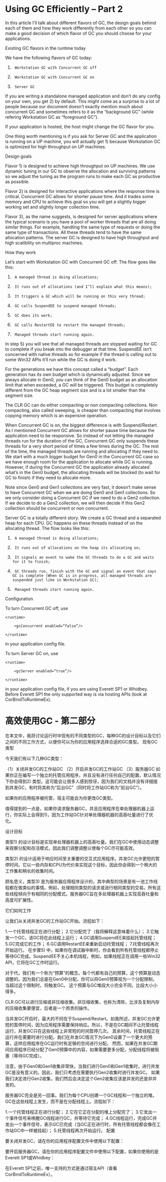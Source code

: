 <h1>Using GC Efficiently – Part 2</h1>
In this article I’ll talk about different flavors of GC, the design goals behind each of them and how they work differently from each other so you can make a good decision of which flavor of GC you should choose for your applications.

 

Existing GC flavors in the runtime today

 

We have the following flavors of GC today:

 

1)      Workstation GC with Concurrent GC off

2)      Workstation GC with Concurrent GC on

3)      Server GC

 

If you are writing a standalone managed application and don’t do any config on your own, you get 2) by default. This might come as a surprise to a lot of people because our document doesn’t exactly mention much about concurrent GC and sometimes refers to it as the “background GC” (while refering Workstation GC as “foreground GC”).

 

If your application is hosted, the host might change the GC flavor for you.

 

One thing worth mentioning is if you ask for Server GC and the application is running on a UP machine, you will actually get 1) because Workstation GC is optimized for high throughput on UP machines.

 

Design goals

 

Flavor 1) is designed to achieve high throughput on UP machines. We use dynamic tuning in our GC to observe the allocation and surviving patterns so we adjust the tuning as the program runs to make each GC as productive as possible.

 

Flavor 2) is designed for interactive applications where the response time is critical. Concurrent GC allows for shorter pause time. And it trades some memory and CPU to achieve this goal so you will get a slightly bigger working set and slightly longer collection time.

 

Flavor 3), as the name suggests, is designed for server applications where the typical scenario is you have a pool of worker threads that are all doing similar things. For example, handling the same type of requests or doing the same type of transactions. All these threads tend to have the same allocation patterns. The server GC is designed to have high throughput and high scalibility on multiproc machines.

 

How they work

 

Let’s start with Workstation GC with Concurrent GC off. The flow goes like this:

 

1)      A managed thread is doing allocations;

2)      It runs out of allocations (and I’ll explain what this means);

3)      It triggers a GC which will be running on this very thread;

4)      GC calls SuspendEE to suspend managed threads;

5)      GC does its work;

6)      GC calls RestartEE to restart the managed threads;

7)      Managed threads start running again.

 

In step 5) you will see that all managed threads are stopped waiting for GC to complete if you break into the debugger at that time. SuspendEE isn’t concerned with native threads so for example if the thread is calling out to some Win32 APIs it’ll run while the GC is doing it work.

 

For the generations we have this concept called a “budget”. Each generation has its own budget which is dynamically adjusted. Since we always allocate in Gen0, you can think of the Gen0 budget as an allocation limit that when exceeded, a GC will be triggered. This budget is completely different from the GC heap segment size and is a lot smaller than the segment size.

 

The CLR GC can do either compacting or non compacting collections. Non compacting, also called sweeping, is cheaper than compacting that involves copying memory which is an expensive operation.

 

When Concurrent GC is on, the biggest difference is with Suspend/Restart. As I mentioned Concurrent GC allows for shorter pause time because the application need to be responsive. So instead of not letting the managed threads run for the duration of the GC, Concurrent GC only suspends these threads for a very short period of times a few times during the GC. The rest of the time, the managed threads are running and allocating if they need to. We start with a much bigger budget for Gen0 in the Concurrent GC case so we have enough room for the application to allocate while GC is running. However, if during the Concurrent GC the application already allocated what’s in the Gen0 budget, the allocating threads will be blocked (to wait for GC to finish) if they need to allocate more.

 

Note since Gen0 and Gen1 collections are very fast, it doesn’t make sense to have Concurrent GC when we are doing Gen0 and Gen1 collections. So we only consider doing a Concurrent GC if we need to do a Gen2 collection. If we decide to do a Gen2 collection, we will then decide if this Gen2 collection should be concurrent or non concurrent.

 

Server GC is a totally different story. We create a GC thread and a separated heap for each CPU. GC happens on these threads instead of on the allocating thread. The flow looks like this:

 

1)      A managed thread is doing allocations;

2)      It runs out of allocations on the heap its allocating on;

3)      It signals an event to wake the GC threads to do a GC and waits for it to finish;

4)      GC threads run, finish with the GC and signal an event that says GC is complete (When GC is in progress, all managed threads are suspended just like in Workstation GC);

5)      Managed threads start running again.

 

Configuration

 

To turn Concurrent GC off, use

 

<configuration>

    <runtime>

        <gcConcurrent enabled=”false”/>

    </runtime>

</configuration>

 

in your application config file.

 

To turn Server GC on, use

 

<configuration>

    <runtime>

        <gcServer enabled=“true”/>

    </runtime>

</configuration>

 

in your application config file, if you are using Everett SP1 or Whidbey. Before Everett SP1 the only supported way is via hosting APIs (look at CorBindToRuntimeEx).

<h1>高效使用GC - 第二部分</h1> 在本文中，我将讨论运行时中现有的不同类型的GC，每种GC的设计目标以及它们之间的不同工作方式，以便你可以为你的应用程序选择合适的GC类型。
现有GC类型

今天我们有以下几种GC类型：

（1）关闭并发GC的工作站GC
（2）开启并发GC的工作站GC
（3）服务器GC
如果你正在编写一个独立的托管应用程序，并且没有进行任何自己的配置，默认情况下你会得到2) 类型。这可能会让很多人感到惊讶，因为我们的文档并没有详细提到并发GC，有时将其称为“后台GC”（同时将工作站GC称为“前台GC”）。

如果你的应用程序被托管，宿主可能会为你更改GC类型。

值得提到的一点是，如果你请求服务器GC，并且应用程序在单处理器机器上运行，你实际上会得到1)，因为工作站GC针对单处理器机器的高吞吐量进行了优化。

设计目标

类型1) 的设计目标是实现单处理器机器上的高吞吐量。我们在GC中使用动态调整来观察分配和存活模式，因此我们调整调整以使每个GC尽可能高效。

类型2) 的设计适用于响应时间至关重要的交互式应用程序。并发GC允许更短的暂停时间。它以一些内存和CPU为代价来实现这个目标，因此你会得到一个稍大的工作集和稍长的收集时间。

顾名思义，类型3) 是为服务器应用程序设计的，其中典型的场景是有一池工作线程都在做类似的事情。例如，处理相同类型的请求或进行相同类型的交易。所有这些线程倾向于有相同的分配模式。服务器GC旨在多处理器机器上实现高吞吐量和高度可扩展性。

它们如何工作

让我们从关闭并发GC的工作站GC开始。流程如下：

1.一个托管线程正在进行分配；
2.它分配完了（我将解释这意味着什么）；
3.它触发一个GC，该GC将在此线程上运行；
4.GC调用SuspendEE来挂起托管线程；
5.GC完成它的工作；
6.GC调用RestartEE来重新启动托管线程；
7.托管线程再次开始运行。
在步骤5) 中，如果你在调试器中断时，你会看到所有托管线程都停止等待GC完成。SuspendEE不关心本机线程，例如，如果线程正在调用一些Win32 API，它将在GC工作时运行。

对于代，我们有一个称为“预算”的概念。每个代都有自己的预算，这个预算是动态调整的。因为我们总是在Gen0中分配，你可以将Gen0预算视为一个分配限制，当超过这个限制时，将触发GC。
这个预算与GC堆段大小完全不同，比段大小小得多。

CLR GC可以进行压缩或非压缩收集。非压缩收集，也称为清除，比涉及复制内存的压缩收集要便宜，后者是一个昂贵的操作。

当并发GC开启时，最大的不同在于Suspend/Restart。如我所述，并发GC允许更短的暂停时间，因为应用程序需要保持响应。所以，不是在GC期间不让托管线程运行，并发GC只在这些线程上非常短的时间暂停几次。
其余时间，托管线程正在运行并在需要时进行分配。我们在并发GC情况下为Gen0设置了一个更大的预算，这样应用程序在GC运行时有足够的空间进行分配。
然而，如果在并发GC期间应用程序已经分配了Gen0预算中的内容，如果需要更多分配，分配线程将被阻塞（等待GC完成）。

注意，由于Gen0和Gen1收集非常快，当我们进行Gen0和Gen1收集时，进行并发GC是没有意义的。因此，我们只考虑在需要执行Gen2收集时进行并发GC。
如果我们决定进行Gen2收集，我们然后会决定这个Gen2收集应该是并发的还是非并发的。

服务器GC完全是另一回事。我们为每个CPU创建一个GC线程和一个独立的堆。GC在这些线程上发生，而不是在分配线程上。流程如下：

1.一个托管线程正在进行分配；
2.它在它正在分配的堆上分配完了；
3.它发出一个事件信号来唤醒GC线程进行GC，并等待它完成；
4.GC线程运行，完成GC并发出一个事件信号，表示GC已完成（当GC正在进行时，所有托管线程都会像在工作站GC中一样被挂起）；
5.托管线程再次开始运行。
配置

要关闭并发GC，请在你的应用程序配置文件中使用以下配置：

<configuration> <runtime> <gcConcurrent enabled=”false”/> </runtime> </configuration>
要开启服务器GC，请在你的应用程序配置文件中使用以下配置，如果你使用的是Everett SP1或Whidbey：

<configuration> <runtime> <gcServer enabled=“true”/> </runtime> </configuration>
在Everett SP1之前，唯一支持的方式是通过宿主API（查看CorBindToRuntimeEx）。